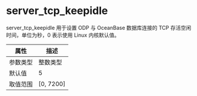 # server_tcp_keepidle

server_tcp_keepidle 用于设置 ODP 与 OceanBase 数据库连接的 TCP 存活空闲时间，单位为秒，0 表示使用 Linux 内核默认值。

|  属性    | 描述     |
|----------|---------|
| 参数类型 |   整数类型      |
| 默认值   | 5     |
| 取值范围 | [0, 7200]  |
